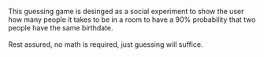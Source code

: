 This guessing game is desinged as a social experiment to show the user how many people it takes to be in a room to have a 90% probability that two people have the same birthdate. <br> <br>
Rest assured, no math is required, just guessing will suffice. 
